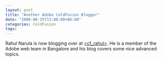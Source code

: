```yaml
---
layout: post
title: "Another Adobe ColdFusion Blogger"
date: "2006-08-25T13:08:00+06:00"
categories: ColdFusion 
tags: 
---
```


Rahul Narula is now blogging over at <a href="http://rahulnarula.blogspot.com/">&lt;cf_rahul&gt;</a>.  He is a member of the Adobe web team in Bangalore and his blog covers some nice advanced topics.
